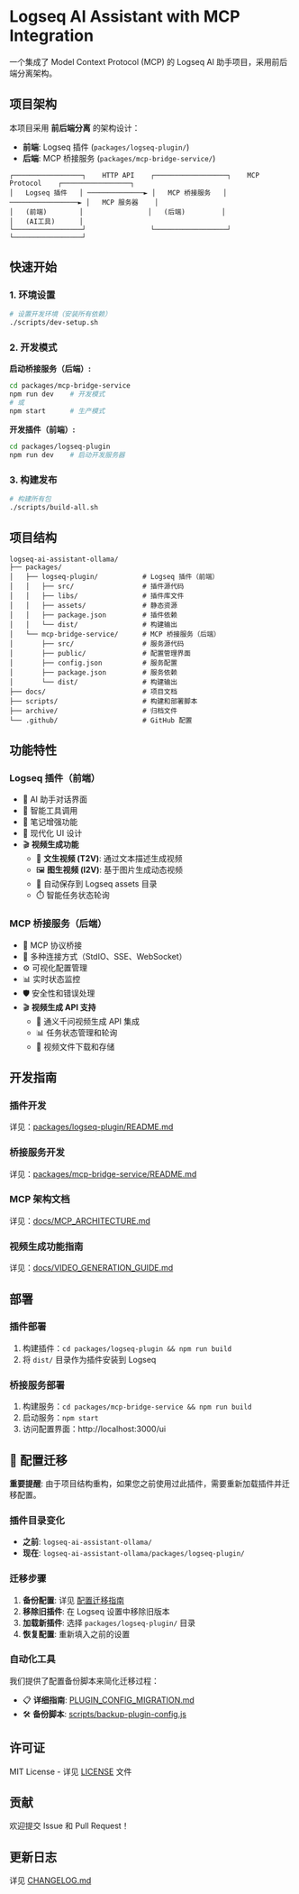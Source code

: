 # Logseq AI Assistant with MCP Integration

一个集成了 Model Context Protocol (MCP) 的 Logseq AI 助手项目，采用前后端分离架构。

## 项目架构

本项目采用 **前后端分离** 的架构设计：

- **前端**: Logseq 插件 (`packages/logseq-plugin/`)
- **后端**: MCP 桥接服务 (`packages/mcp-bridge-service/`)

```
┌─────────────────┐    HTTP API    ┌──────────────────┐    MCP Protocol    ┌─────────────────┐
│   Logseq 插件   │ ──────────────► │   MCP 桥接服务   │ ─────────────────► │   MCP 服务器    │
│   (前端)        │                │   (后端)         │                    │   (AI工具)      │
└─────────────────┘                └──────────────────┘                    └─────────────────┘
```

## 快速开始

### 1. 环境设置

```bash
# 设置开发环境（安装所有依赖）
./scripts/dev-setup.sh
```

### 2. 开发模式

**启动桥接服务（后端）:**
```bash
cd packages/mcp-bridge-service
npm run dev    # 开发模式
# 或
npm start      # 生产模式
```

**开发插件（前端）:**
```bash
cd packages/logseq-plugin
npm run dev    # 启动开发服务器
```

### 3. 构建发布

```bash
# 构建所有包
./scripts/build-all.sh
```

## 项目结构

```
logseq-ai-assistant-ollama/
├── packages/
│   ├── logseq-plugin/           # Logseq 插件（前端）
│   │   ├── src/                 # 插件源代码
│   │   ├── libs/                # 插件库文件
│   │   ├── assets/              # 静态资源
│   │   ├── package.json         # 插件依赖
│   │   └── dist/                # 构建输出
│   └── mcp-bridge-service/      # MCP 桥接服务（后端）
│       ├── src/                 # 服务源代码
│       ├── public/              # 配置管理界面
│       ├── config.json          # 服务配置
│       ├── package.json         # 服务依赖
│       └── dist/                # 构建输出
├── docs/                        # 项目文档
├── scripts/                     # 构建和部署脚本
├── archive/                     # 归档文件
└── .github/                     # GitHub 配置
```

## 功能特性

### Logseq 插件（前端）
- 🎯 AI 助手对话界面
- 🔧 智能工具调用
- 📝 笔记增强功能
- 🎨 现代化 UI 设计
- 🎬 **视频生成功能**
  - 📝 **文生视频 (T2V)**: 通过文本描述生成视频
  - 🖼️ **图生视频 (I2V)**: 基于图片生成动态视频
  - 💾 自动保存到 Logseq assets 目录
  - ⏱️ 智能任务状态轮询

### MCP 桥接服务（后端）
- 🌉 MCP 协议桥接
- 🔌 多种连接方式（StdIO、SSE、WebSocket）
- ⚙️ 可视化配置管理
- 📊 实时状态监控
- 🛡️ 安全性和错误处理
- 🎬 **视频生成 API 支持**
  - 🔗 通义千问视频生成 API 集成
  - 📊 任务状态管理和轮询
  - 📁 视频文件下载和存储

## 开发指南

### 插件开发
详见：[packages/logseq-plugin/README.md](packages/logseq-plugin/README.md)

### 桥接服务开发
详见：[packages/mcp-bridge-service/README.md](packages/mcp-bridge-service/README.md)

### MCP 架构文档
详见：[docs/MCP_ARCHITECTURE.md](docs/MCP_ARCHITECTURE.md)

### 视频生成功能指南
详见：[docs/VIDEO_GENERATION_GUIDE.md](docs/VIDEO_GENERATION_GUIDE.md)

## 部署

### 插件部署
1. 构建插件：`cd packages/logseq-plugin && npm run build`
2. 将 `dist/` 目录作为插件安装到 Logseq

### 桥接服务部署
1. 构建服务：`cd packages/mcp-bridge-service && npm run build`
2. 启动服务：`npm start`
3. 访问配置界面：http://localhost:3000/ui

## 🔄 配置迁移

**重要提醒**: 由于项目结构重构，如果您之前使用过此插件，需要重新加载插件并迁移配置。

### 插件目录变化
- **之前**: `logseq-ai-assistant-ollama/`
- **现在**: `logseq-ai-assistant-ollama/packages/logseq-plugin/`

### 迁移步骤
1. **备份配置**: 详见 [配置迁移指南](PLUGIN_CONFIG_MIGRATION.md)
2. **移除旧插件**: 在 Logseq 设置中移除旧版本
3. **加载新插件**: 选择 `packages/logseq-plugin/` 目录
4. **恢复配置**: 重新填入之前的设置

### 自动化工具
我们提供了配置备份脚本来简化迁移过程：
- 📋 **详细指南**: [PLUGIN_CONFIG_MIGRATION.md](PLUGIN_CONFIG_MIGRATION.md)
- 🛠️ **备份脚本**: [scripts/backup-plugin-config.js](scripts/backup-plugin-config.js)

## 许可证

MIT License - 详见 [LICENSE](LICENSE) 文件

## 贡献

欢迎提交 Issue 和 Pull Request！

## 更新日志

详见 [CHANGELOG.md](CHANGELOG.md)